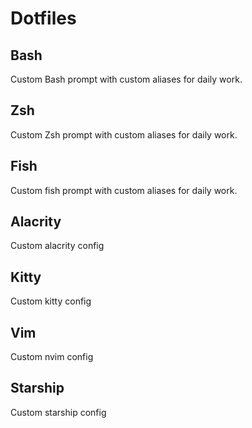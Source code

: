 # Dotfiles

## Bash
Custom Bash prompt with custom aliases for daily work.

## Zsh
Custom Zsh prompt with custom aliases for daily work.

## Fish
Custom fish prompt with custom aliases for daily work.

## Alacrity
Custom alacrity config

## Kitty
Custom kitty config

## Vim
Custom nvim config

## Starship
Custom starship config
